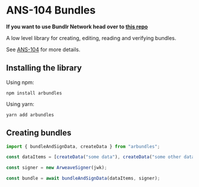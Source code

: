 # ANS-104 Bundles

**If you want to use Bundlr Network head over to [this repo](https://github.com/Bundlr-Network/js-client)**

A low level library for creating, editing, reading and verifying bundles.

See [ANS-104](https://github.com/ArweaveTeam/arweave-standards/blob/master/ans/ANS-104.md) for more details.

## Installing the library

Using npm:

`npm install arbundles`

Using yarn:

`yarn add arbundles`

## Creating bundles

```ts
import { bundleAndSignData, createData } from "arbundles";

const dataItems = [createData("some data"), createData("some other data")];

const signer = new ArweaveSigner(jwk);

const bundle = await bundleAndSignData(dataItems, signer);
```
